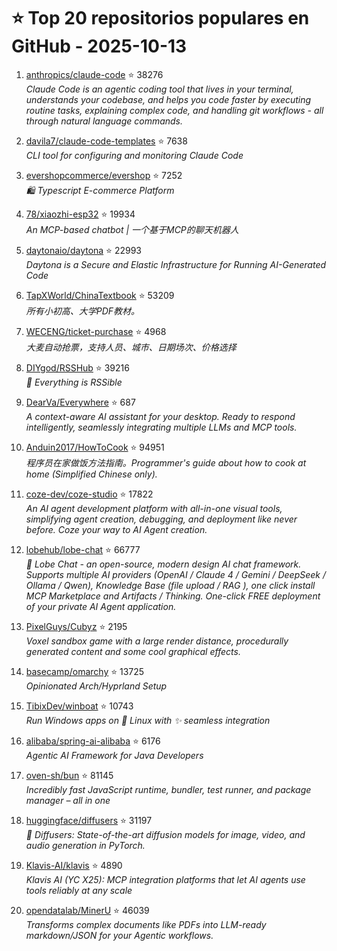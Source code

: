 # ⭐ Top 20 repositorios populares en GitHub - 2025-10-13

1. [anthropics/claude-code](https://github.com/anthropics/claude-code) ⭐ 38276  
   _Claude Code is an agentic coding tool that lives in your terminal, understands your codebase, and helps you code faster by executing routine tasks, explaining complex code, and handling git workflows - all through natural language commands._

2. [davila7/claude-code-templates](https://github.com/davila7/claude-code-templates) ⭐ 7638  
   _CLI tool for configuring and monitoring Claude Code_

3. [evershopcommerce/evershop](https://github.com/evershopcommerce/evershop) ⭐ 7252  
   _🛍️ Typescript E-commerce Platform_

4. [78/xiaozhi-esp32](https://github.com/78/xiaozhi-esp32) ⭐ 19934  
   _An MCP-based chatbot | 一个基于MCP的聊天机器人_

5. [daytonaio/daytona](https://github.com/daytonaio/daytona) ⭐ 22993  
   _Daytona is a Secure and Elastic Infrastructure for Running AI-Generated Code_

6. [TapXWorld/ChinaTextbook](https://github.com/TapXWorld/ChinaTextbook) ⭐ 53209  
   _所有小初高、大学PDF教材。_

7. [WECENG/ticket-purchase](https://github.com/WECENG/ticket-purchase) ⭐ 4968  
   _大麦自动抢票，支持人员、城市、日期场次、价格选择_

8. [DIYgod/RSSHub](https://github.com/DIYgod/RSSHub) ⭐ 39216  
   _🧡 Everything is RSSible_

9. [DearVa/Everywhere](https://github.com/DearVa/Everywhere) ⭐ 687  
   _A context-aware AI assistant for your desktop. Ready to respond intelligently, seamlessly integrating multiple LLMs and MCP tools._

10. [Anduin2017/HowToCook](https://github.com/Anduin2017/HowToCook) ⭐ 94951  
   _程序员在家做饭方法指南。Programmer's guide about how to cook at home (Simplified Chinese only)._

11. [coze-dev/coze-studio](https://github.com/coze-dev/coze-studio) ⭐ 17822  
   _An AI agent development platform with all-in-one visual tools, simplifying agent creation, debugging, and deployment like never before. Coze your way to AI Agent creation._

12. [lobehub/lobe-chat](https://github.com/lobehub/lobe-chat) ⭐ 66777  
   _🤯 Lobe Chat - an open-source, modern design AI chat framework. Supports multiple AI providers (OpenAI / Claude 4 / Gemini / DeepSeek / Ollama / Qwen), Knowledge Base (file upload / RAG ), one click install MCP Marketplace and Artifacts / Thinking. One-click FREE deployment of your private AI Agent application._

13. [PixelGuys/Cubyz](https://github.com/PixelGuys/Cubyz) ⭐ 2195  
   _Voxel sandbox game with a large render distance, procedurally generated content and some cool graphical effects._

14. [basecamp/omarchy](https://github.com/basecamp/omarchy) ⭐ 13725  
   _Opinionated Arch/Hyprland Setup_

15. [TibixDev/winboat](https://github.com/TibixDev/winboat) ⭐ 10743  
   _Run Windows apps on 🐧 Linux with ✨ seamless integration_

16. [alibaba/spring-ai-alibaba](https://github.com/alibaba/spring-ai-alibaba) ⭐ 6176  
   _Agentic AI Framework for Java Developers_

17. [oven-sh/bun](https://github.com/oven-sh/bun) ⭐ 81145  
   _Incredibly fast JavaScript runtime, bundler, test runner, and package manager – all in one_

18. [huggingface/diffusers](https://github.com/huggingface/diffusers) ⭐ 31197  
   _🤗 Diffusers: State-of-the-art diffusion models for image, video, and audio generation in PyTorch._

19. [Klavis-AI/klavis](https://github.com/Klavis-AI/klavis) ⭐ 4890  
   _Klavis AI (YC X25): MCP integration platforms that let AI agents use tools reliably at any scale_

20. [opendatalab/MinerU](https://github.com/opendatalab/MinerU) ⭐ 46039  
   _Transforms complex documents like PDFs into LLM-ready markdown/JSON for your Agentic workflows._


<!-- Última actualización: 2025-10-13T08:06:49.012077 UTC -->
